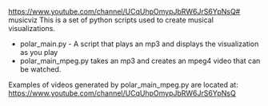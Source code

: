 https://www.youtube.com/channel/UCqUhpOmypJbRW6JrS6YpNsQ# musicviz
This is a set of python scripts used to create musical visualizations.
* polar_main.py - A script that plays an mp3 and displays the visualization as you play
* polar_main_mpeg.py takes an mp3 and creates an mpeg4 video that can be watched.

Examples of videos generated by polar_main_mpeg.py are located at: https://www.youtube.com/channel/UCqUhpOmypJbRW6JrS6YpNsQ
